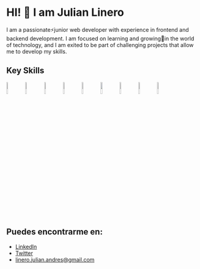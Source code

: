 # HI! 👋 I am Julian Linero

I am a passionate⚡junior web developer with experience in frontend and backend development. I am focused on learning and growing🌱in the world of technology, and I am exited to be part of challenging projects that allow me to develop my skills.

## Key Skills

<p>
  <img width=9% src='https://github.com/JulianLIMe/JulianLIMe/assets/107429149/b355003e-ebb0-4216-845f-8f197fed0abd'>
  <img width=9% src='https://github.com/JulianLIMe/JulianLIMe/assets/107429149/7b44939d-9c94-4e05-9fa8-e40c586bbf45'>
  <img width=9% src='https://github.com/JulianLIMe/JulianLIMe/assets/107429149/d21d6f06-72bc-4465-ac39-3c05dc702ab2'>
  <img width=9% src='https://github.com/JulianLIMe/JulianLIMe/assets/107429149/dc8cef50-278b-417b-ad39-e03685ebb7e1'>
  <img width=9% src='https://github.com/JulianLIMe/JulianLIMe/assets/107429149/9f8c6de4-e046-4f92-90e3-4a49445fa5f7'>
  <img width=9% src='https://github.com/JulianLIMe/JulianLIMe/assets/107429149/03338442-63dd-4050-8c35-0913e1ee7174'>
  <img width=9% src='https://github.com/JulianLIMe/JulianLIMe/assets/107429149/b1789d7f-0083-455f-99be-69f07f1f2a5d'>
  <img width=9% src='https://github.com/JulianLIMe/JulianLIMe/assets/107429149/a0b7799b-65cc-47a8-84d4-0b2ac76e838b'>
  <img width=9% src='https://github.com/JulianLIMe/JulianLIMe/assets/107429149/1fde64aa-82f3-4f9c-849d-6436c5ae5321'>
</p>

## Puedes encontrarme en:

- [LinkedIn](https://www.linkedin.com/in/julian-linero-85a307207/)
- [Twitter](https://twitter.com/linerojulianan1)
- linero.julian.andres@gmail.com

<!--
**JulianLIMe/JulianLIMe** is a ✨ _special_ ✨ repository because its `README.md` (this file) appears on your GitHub profile.

Here are some ideas to get you started:

- 🔭 I’m currently working on ...
- 🌱 I’m currently learning ...
- 👯 I’m looking to collaborate on ...
- 🤔 I’m looking for help with ...
- 💬 Ask me about ...
- 📫 How to reach me: ...
- 😄 Pronouns: ...
- ⚡ Fun fact: ...
-->
